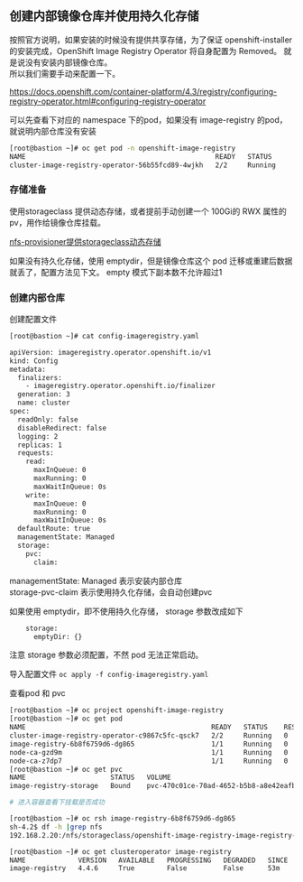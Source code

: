 ## 创建内部镜像仓库并使用持久化存储
按照官方说明，如果安装的时候没有提供共享存储，为了保证 openshift-installer 的安装完成，OpenShift Image Registry Operator 将自身配置为 Removed。 就是说没有安装内部镜像仓库。  
所以我们需要手动来配置一下。  

https://docs.openshift.com/container-platform/4.3/registry/configuring-registry-operator.html#configuring-registry-operator

可以先查看下对应的 namespace 下的pod，如果没有 image-registry 的pod， 就说明内部仓库没有安装  

```bash
[root@bastion ~]# oc get pod -n openshift-image-registry
NAME                                               READY   STATUS        RESTARTS   AGE
cluster-image-registry-operator-56b55fcd89-4wjkh   2/2     Running       0          4d1h
```

### 存储准备
使用storageclass 提供动态存储，或者提前手动创建一个 100Gi的 RWX 属性的pv，用作给镜像仓库挂载。

[nfs-provisioner提供storageclass动态存储](../存储管理/nfs-provisioner提供storageclass动态存储.md)

如果没有持久化存储，使用 emptydir，但是镜像仓库这个 pod 迁移或重建后数据就丢了，配置方法见下文。 empty 模式下副本数不允许超过1

### 创建内部仓库
创建配置文件  
```bash
[root@bastion ~]# cat config-imageregistry.yaml

apiVersion: imageregistry.operator.openshift.io/v1
kind: Config
metadata:
  finalizers:
    - imageregistry.operator.openshift.io/finalizer
  generation: 3
  name: cluster
spec:
  readOnly: false
  disableRedirect: false
  logging: 2
  replicas: 1
  requests:
    read:
      maxInQueue: 0
      maxRunning: 0
      maxWaitInQueue: 0s
    write:
      maxInQueue: 0
      maxRunning: 0
      maxWaitInQueue: 0s
  defaultRoute: true
  managementState: Managed
  storage:
    pvc:
      claim:
```
managementState: Managed  表示安装内部仓库  
storage-pvc-claim 表示使用持久化存储，会自动创建pvc  

如果使用 emptydir，即不使用持久化存储， storage 参数改成如下
```bash
    storage:
      emptyDir: {}
```

注意 storage 参数必须配置，不然 pod 无法正常启动。

导入配置文件
` oc apply -f config-imageregistry.yaml `

查看pod 和 pvc

```bash
[root@bastion ~]# oc project openshift-image-registry
[root@bastion ~]# oc get pod
NAME                                              READY   STATUS    RESTARTS   AGE
cluster-image-registry-operator-c9867c5fc-qsck7   2/2     Running   0          6d
image-registry-6b8f6759d6-dg865                   1/1     Running   0          40s
node-ca-gzd9m                                     1/1     Running   0          15h
node-ca-z7dp7                                     1/1     Running   0          15h
[root@bastion ~]# oc get pvc
NAME                     STATUS   VOLUME                                     CAPACITY   ACCESS MODES   STORAGECLASS          AGE
image-registry-storage   Bound    pvc-470c01ce-70ad-4652-b5b8-a8e42eafb33c   100Gi      RWX            managed-nfs-storage   43s

# 进入容器查看下挂载是否成功  

[root@bastion ~]# oc rsh image-registry-6b8f6759d6-dg865
sh-4.2$ df -h |grep nfs
192.168.2.20:/nfs/storageclass/openshift-image-registry-image-registry-storage-pvc-470c01ce-70ad-4652-b5b8-a8e42eafb33c  291G  4.8G  287G   2% /registry

[root@bastion ~]# oc get clusteroperator image-registry
NAME             VERSION   AVAILABLE   PROGRESSING   DEGRADED   SINCE
image-registry   4.4.6     True        False         False      53m
```
